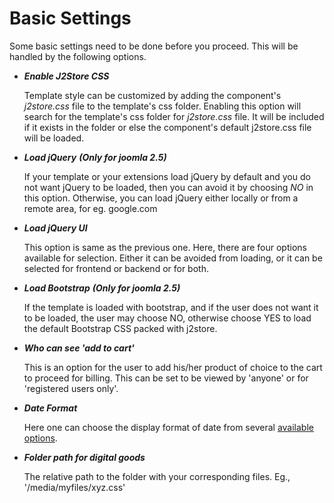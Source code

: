 # Basic Settings

Some basic settings need to be done before you proceed. This will be handled by the following options.

 * ***Enable J2Store CSS***
 
    Template style can be customized by adding the component's *j2store.css* file to the template's css folder. Enabling this option will search for the template's css folder for _j2store.css_ file. It will be included if it exists in the folder or else the component's default j2store.css file will be loaded.

* ***Load jQuery***
***(Only for joomla 2.5)***
    
    If your template or your extensions load jQuery by default and you do not want jQuery to be loaded, then you can avoid it by choosing *NO* in this option. Otherwise, you can load jQuery either locally or from a remote area, for eg. google.com
    
* ***Load jQuery UI***
    
    This option is same as the previous one. Here, there are four options available for selection. Either it can be avoided from loading, or it can be selected for frontend or backend or for both.

* ***Load Bootstrap***
 ***(Only for joomla 2.5)***

    If the template is loaded with bootstrap, and if the user does not want it to be loaded, the user may choose NO, otherwise choose YES to load the default Bootstrap CSS packed with j2store.

* ***Who can see 'add to cart'***
 
    This is an option for the user to add his/her product of choice to the cart to proceed for billing. This can be set to be viewed by 'anyone' or for 'registered users only'.

* ***Date Format***

    Here one can choose the display format of date from several [available options](http://php.net/manual/en/datetime.formats.date.php). 
    
* ***Folder path for digital goods***

    The relative path to the folder with your corresponding files. Eg., '/media/myfiles/xyz.css'


